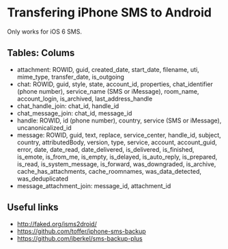 # Transfering iPhone SMS to Android

Only works for iOS 6 SMS.

## Tables: Colums
* attachment: ROWID, guid, created_date, start_date, filename, uti, mime_type, transfer_date, is_outgoing
* chat: ROWID, guid, style, state, account_id, properties, chat_identifier (phone number), service_name (SMS or iMessage), room_name, account_login, is_archived, last_address_handle 
* chat_handle_join: chat_id, handle_id
* chat_message_join: chat_id, message_id
* handle: ROWID, id (phone number), country, service (SMS or iMessage), uncanonicalized_id
* message: ROWID, guid, text, replace, service_center, handle_id, subject, country, attributedBody, version, type, service, account, account_guid, error, date, date_read, date_delivered, is_delivered, is_finished, is_emote, is_from_me, is_empty, is_delayed, is_auto_reply, is_prepared, is_read, is_system_message, is_forward, was_downgraded, is_archive, cache_has_attachments, cache_roomnames, was_data_detected, was_deduplicated
* message_attachment_join: message_id, attachment_id

## Useful links
* http://faked.org/isms2droid/
* https://github.com/toffer/iphone-sms-backup
* https://github.com/jberkel/sms-backup-plus